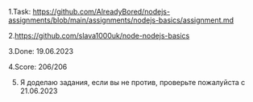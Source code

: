 1.Task: 
https://github.com/AlreadyBored/nodejs-assignments/blob/main/assignments/nodejs-basics/assignment.md

2.https://github.com/slava1000uk/node-nodejs-basics

3.Done: 19.06.2023

4.Score: 206/206

5. Я доделаю задания, если вы не против, 
проверьте пожалуйста с 21.06.2023

